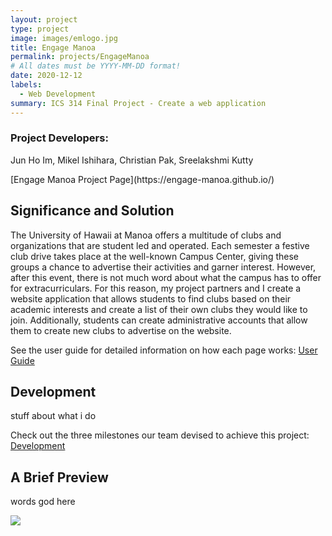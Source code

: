 ```yaml
---
layout: project
type: project
image: images/emlogo.jpg
title: Engage Manoa
permalink: projects/EngageManoa
# All dates must be YYYY-MM-DD format!
date: 2020-12-12
labels:
  - Web Development
summary: ICS 314 Final Project - Create a web application
---
```


<h3>Project Developers:</h3>
<p>Jun Ho Im, Mikel Ishihara, Christian Pak, Sreelakshmi Kutty</p>
[Engage Manoa Project Page](https://engage-manoa.github.io/)

## Significance and Solution
<p>The University of Hawaii at Manoa offers a multitude of clubs and organizations that are student led and operated. Each semester a festive club drive takes place at the well-known Campus Center, giving these groups a chance to advertise their activities and garner interest. However, after this event, there is not much word about what the campus has to offer for extracurriculars. For this reason, my project partners and I create a website application that allows students to find clubs based on their academic interests and create a list of their own clubs they would like to join. Additionally, students can create administrative accounts that allow them to create new clubs to advertise on the website.</p>

See the user guide for detailed information on how each page works: [User Guide](https://engage-manoa.github.io/#user-guide)

## Development
<p>stuff about what i do</p>

Check out the three milestones our team devised to achieve this project: [Development](https://engage-manoa.github.io/#development) 

## A Brief Preview
<p>words god here</p>

<img class="ui small left floated image" src="../images/engage-manoa-landing.jpg">

